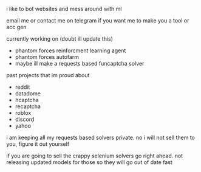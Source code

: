 i like to bot websites and mess around with ml

email me or contact me on telegram if you want me to make you a tool or acc gen

currently working on (doubt ill update this)
* phantom forces reinforcment learning agent
* phantom forces autofarm
* maybe ill make a requests based funcaptcha solver

past projects that im proud about
* reddit
* datadome
* hcaptcha
* recaptcha
* roblox
* discord
* yahoo

i am keeping all my requests based solvers private. no i will not sell them to you, figure it out yourself

if you are going to sell the crappy selenium solvers go right ahead. not releasing updated models for those so they will go out of date fast
